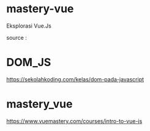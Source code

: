 # mastery-vue
Eksplorasi Vue.Js

source : 
# DOM_JS 
<https://sekolahkoding.com/kelas/dom-pada-javascript>
# mastery_vue
<https://www.vuemastery.com/courses/intro-to-vue-js>
